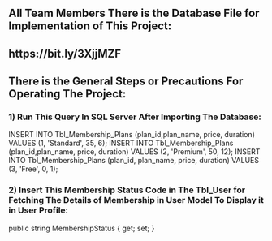 <h2>All Team Members There is the Database File for Implementation of This Project:<h2>
https://bit.ly/3XjjMZF

<h2> There is the General Steps or Precautions For Operating The Project: </h2>
<h3> 1) Run This Query In SQL Server After Importing The Database: </h3>
INSERT INTO Tbl_Membership_Plans (plan_id,plan_name, price, duration)
VALUES (1, 'Standard', 35, 6);
INSERT INTO Tbl_Membership_Plans (plan_id,plan_name, price, duration)
VALUES (2, 'Premium', 50, 12);
INSERT INTO Tbl_Membership_Plans (plan_id, plan_name, price, duration)
VALUES (3, 'Free', 0, 1);

<h3> 2) Insert This Membership Status Code in The Tbl_User for Fetching The Details of Membership in User Model To Display it in User Profile: </h3>
public string MembershipStatus { get; set; }
